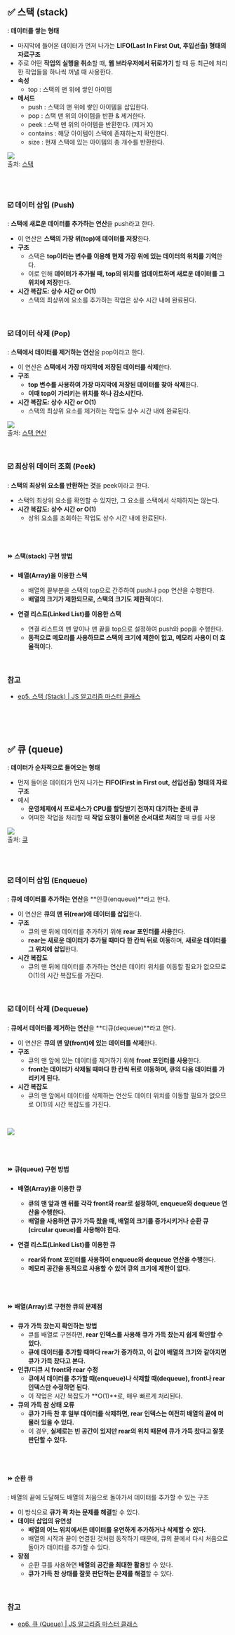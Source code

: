 <br/>

## ✅ 스택 (stack)
: **데이터를 쌓는 형태**
- 마지막에 들어온 데이터가 먼저 나가는 **LIFO(Last In First Out, 후입선출) 형태의 자료구조**
- 주로 어떤 **작업의 실행을 취소**할 때, **웹 브라우저에서 뒤로가기** 할 때 등 최근에 처리한 작업들을 하나씩 꺼낼 때 사용한다.
- **속성**
   - top : 스택의 맨 위에 쌓인 아이템
- **메서드**
   - push : 스택의 맨 위에 쌓인 아이템을 삽입한다.
   - pop : 스택 맨 위의 아이템을 반환 & 제거한다.
   - peek : 스택 맨 위의 아이템을 반환한다. (제거 X)
   - contains : 해당 아이템이 스택에 존재하는지 확인한다.
   - size : 현재 스택에 있는 아이템의 총 개수를 반환한다.

![](https://blog.kakaocdn.net/dn/oSFa7/btsBUBpakEE/wcfINHu4lfNki8GhNKc2q1/img.png) <br/>
출처: [스택](https://engineerinsight.tistory.com/315#google_vignette)

<br/><br/>

### ☑️ 데이터 삽입 (Push)
: **스택에 새로운 데이터를 추가하는 연산**을 push라고 한다. 
- 이 연산은 **스택의 가장 위(top)에 데이터를 저장**한다.
- **구조**
  - 스택은 **top이라는 변수를 이용해 현재 가장 위에 있는 데이터의 위치를 기억**한다. 
  - 이로 인해 **데이터가 추가될 때, top의 위치를 업데이트하며 새로운 데이터를 그 위치에 저장**한다.
- **시간 복잡도: 상수 시간 or O(1)**
  - 스택의 최상위에 요소를 추가하는 작업은 상수 시간 내에 완료된다.

<br/>

### ☑️ 데이터 삭제 (Pop)
: **스택에서 데이터를 제거하는 연산**을 pop이라고 한다. 
- 이 연산은 **스택에서 가장 마지막에 저장된 데이터를 삭제**한다.
- **구조**
  - **top 변수를 사용하여 가장 마지막에 저장된 데이터를 찾아 삭제**한다. 
  - **이때 top이 가리키는 위치를 하나 감소시킨다.**
- **시간 복잡도: 상수 시간 or O(1)**
  - 스택의 최상위 요소를 제거하는 작업도 상수 시간 내에 완료된다.

![](https://blog.kakaocdn.net/dn/bpQpWC/btsBUBW0jR0/a8QnC1hkCzYqQ5YJd19KE1/img.png) <br/>
출처: [스택 연산](https://engineerinsight.tistory.com/315#google_vignette)

<br/>

### ☑️ 최상위 데이터 조회 (Peek)
: **스택의 최상위 요소를 반환하는 것**을 peek이라고 한다. 
- 스택의 최상위 요소를 확인할 수 있지만, 그 요소를 스택에서 삭제하지는 않는다.
- **시간 복잡도: 상수 시간 or O(1)**
  - 상위 요소를 조회하는 작업도 상수 시간 내에 완료된다.

<br/><br/>

#### ⏩ 스택(stack) 구현 방법
- **배열(Array)을 이용한 스택**
   - 배열의 끝부분을 스택의 top으로 간주하여 push나 pop 연산을 수행한다.
   - **배열의 크기가 제한되므로, 스택의 크기도 제한적**이다.


- **연결 리스트(Linked List)를 이용한 스택**
   - 연결 리스트의 맨 앞이나 맨 끝을 top으로 설정하여 push와 pop을 수행한다. 
   - **동적으로 메모리를 사용하므로 스택의 크기에 제한이 없고, 메모리 사용이 더 효율적이**다.

<br/>

### 참고
- [ep5. 스택 (Stack) | JS 알고리즘 마스터 클래스](https://youtu.be/cfml7k66-iU?si=9s6GuuCtwPUjnNng)


<br/><br/>
<br/>

## ✅ 큐 (queue)
: **데이터가 순차적으로 들어오는 형태**
- 먼저 들어온 데이터가 먼저 나가는 **FIFO(First in First out, 선입선출) 형태의 자료구조**
- 예시
   - **운영체제에서 프로세스가 CPU를 할당받기 전까지 대기하는 준비 큐** 
   - 어떠한 작업을 처리할 때 **작업 요청이 들어온 순서대로 처리**할 때 큐를 사용

![](https://t1.daumcdn.net/cfile/tistory/9929C0495C932BB115) <br/>
출처: [큐](https://galid1.tistory.com/483)

<br/><br/>

### ☑️ 데이터 삽입 (Enqueue)
: **큐에 데이터를 추가하는 연산**을 **인큐(enqueue)**라고 한다. 
- 이 연산은 **큐의 맨 뒤(rear)에 데이터를 삽입**한다.
- **구조**
  - 큐의 맨 뒤에 데이터를 추가하기 위해 **rear 포인터를 사용**한다. 
  - **rear는 새로운 데이터가 추가될 때마다 한 칸씩 뒤로 이동**하며, **새로운 데이터를 그 위치에 삽입**한다.
- **시간 복잡도**
  - 큐의 맨 뒤에 데이터를 추가하는 연산은 데이터 위치를 이동할 필요가 없으므로 O(1)의 시간 복잡도를 가진다.

<br/>

### ☑️ 데이터 삭제 (Dequeue)
: **큐에서 데이터를 제거하는 연산**을 **디큐(dequeue)**라고 한다. 
- 이 연산은 **큐의 맨 앞(front)에 있는 데이터를 삭제**한다.
- **구조**
  - 큐의 맨 앞에 있는 데이터를 제거하기 위해 **front 포인터를 사용**한다. 
  - **front는 데이터가 삭제될 때마다 한 칸씩 뒤로 이동하며, 큐의 다음 데이터를 가리키게 된다.**
- **시간 복잡도**
  - 큐의 맨 앞에서 데이터를 삭제하는 연산도 데이터 위치를 이동할 필요가 없으므로 O(1)의 시간 복잡도를 가진다.

<br/>

![](https://miro.medium.com/v2/resize:fit:736/1*MJE8cRN-EHoFyJJEfFx-Xw.png)

<br/><br/>

#### ⏩ 큐(queue) 구현 방법
- **배열(Array)을 이용한 큐**
   - **큐의 맨 앞과 맨 뒤를 각각 front와 rear로 설정하여, enqueue와 dequeue 연산을 수행한다.**
   - **배열을 사용하면 큐가 가득 찼을 때, 배열의 크기를 증가시키거나 순환 큐(circular queue)를 사용해야 한다.**

- **연결 리스트(Linked List)를 이용한 큐**
   - **rear와 front 포인터를 사용하여 enqueue와 dequeue 연산을 수행**한다.
   - **메모리 공간을 동적으로 사용할 수 있어 큐의 크기에 제한이 없다.**

<br/><br/>

#### ⏩ 배열(Array)로 구현한 큐의 문제점
- **큐가 가득 찼는지 확인하는 방법**
  - 큐를 배열로 구현하면, **rear 인덱스를 사용해 큐가 가득 찼는지 쉽게 확인할 수 있다.**
  - **큐에 데이터를 추가할 때마다 rear가 증가하고, 이 값이 배열의 크기와 같아지면 큐가 가득 찼다고 본다.**
- **인큐/디큐 시 front와 rear 수정**
  - **큐에서 데이터를 추가할 때(enqueue)나 삭제할 때(dequeue), front나 rear 인덱스만 수정하면 된다.**
  - 이 작업은 시간 복잡도가 **O(1)**로, 매우 빠르게 처리된다.
- **큐의 가득 참 상태 오류**
  - **큐가 가득 찬 후 일부 데이터를 삭제하면, rear 인덱스는 여전히 배열의 끝에 머물러 있을 수 있다.**
  - 이 경우, **실제로는 빈 공간이 있지만 rear의 위치 때문에 큐가 가득 찼다고 잘못 판단할 수 있다.**

<br/><br/>

#### ⏩ 순환 큐
:  배열의 끝에 도달해도 배열의 처음으로 돌아가서 데이터를 추가할 수 있는 구조
- 이 방식으로 **큐가 꽉 차는 문제를 해결**할 수 있다.
- **데이터 삽입의 유연성**
  - **배열의 어느 위치에서든 데이터를 유연하게 추가하거나 삭제할 수 있다.**
  - 배열의 시작과 끝이 연결된 것처럼 동작하기 때문에, 큐의 끝에서 다시 처음으로 돌아가 데이터를 추가할 수 있다.
- **장점**
  - 순환 큐를 사용하면 **배열의 공간을 최대한 활용**할 수 있다. 
  - **큐가 가득 찬 상태를 잘못 판단하는 문제를 해결**할 수 있다.

<br/>

### 참고
- [ep6. 큐 (Queue) | JS 알고리즘 마스터 클래스](https://youtu.be/VHerL9C0624?si=1sLNvYWOvrTYTqhM)

<br/><br/>
